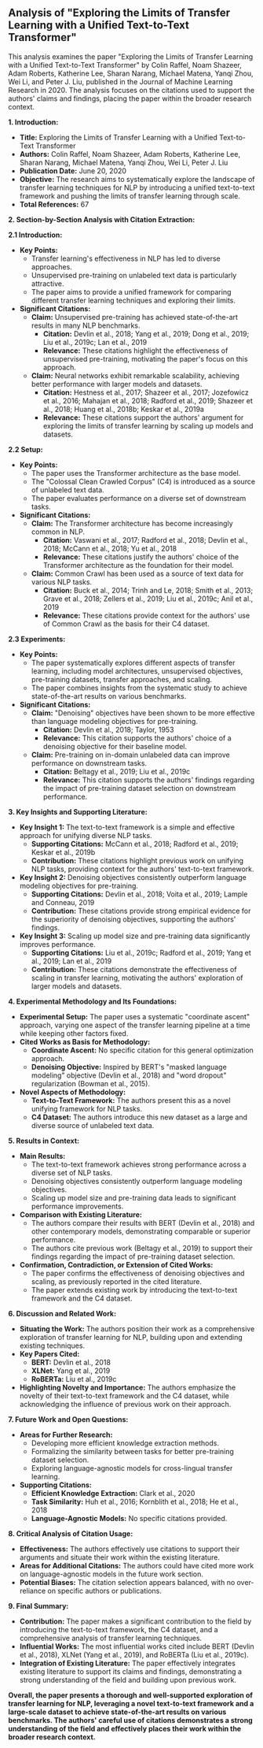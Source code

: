 ## Analysis of "Exploring the Limits of Transfer Learning with a Unified Text-to-Text Transformer"

This analysis examines the paper "Exploring the Limits of Transfer Learning with a Unified Text-to-Text Transformer" by Colin Raffel, Noam Shazeer, Adam Roberts, Katherine Lee, Sharan Narang, Michael Matena, Yanqi Zhou, Wei Li, and Peter J. Liu, published in the Journal of Machine Learning Research in 2020. The analysis focuses on the citations used to support the authors' claims and findings, placing the paper within the broader research context.

**1. Introduction:**

* **Title:** Exploring the Limits of Transfer Learning with a Unified Text-to-Text Transformer
* **Authors:** Colin Raffel, Noam Shazeer, Adam Roberts, Katherine Lee, Sharan Narang, Michael Matena, Yanqi Zhou, Wei Li, Peter J. Liu
* **Publication Date:** June 20, 2020
* **Objective:** The research aims to systematically explore the landscape of transfer learning techniques for NLP by introducing a unified text-to-text framework and pushing the limits of transfer learning through scale.
* **Total References:** 67

**2. Section-by-Section Analysis with Citation Extraction:**

**2.1 Introduction:**

* **Key Points:**
    * Transfer learning's effectiveness in NLP has led to diverse approaches.
    * Unsupervised pre-training on unlabeled text data is particularly attractive.
    * The paper aims to provide a unified framework for comparing different transfer learning techniques and exploring their limits.
* **Significant Citations:**
    * **Claim:** Unsupervised pre-training has achieved state-of-the-art results in many NLP benchmarks.
        * **Citation:** Devlin et al., 2018; Yang et al., 2019; Dong et al., 2019; Liu et al., 2019c; Lan et al., 2019
        * **Relevance:** These citations highlight the effectiveness of unsupervised pre-training, motivating the paper's focus on this approach.
    * **Claim:** Neural networks exhibit remarkable scalability, achieving better performance with larger models and datasets.
        * **Citation:** Hestness et al., 2017; Shazeer et al., 2017; Jozefowicz et al., 2016; Mahajan et al., 2018; Radford et al., 2019; Shazeer et al., 2018; Huang et al., 2018b; Keskar et al., 2019a
        * **Relevance:** These citations support the authors' argument for exploring the limits of transfer learning by scaling up models and datasets.

**2.2 Setup:**

* **Key Points:**
    * The paper uses the Transformer architecture as the base model.
    * The "Colossal Clean Crawled Corpus" (C4) is introduced as a source of unlabeled text data.
    * The paper evaluates performance on a diverse set of downstream tasks.
* **Significant Citations:**
    * **Claim:** The Transformer architecture has become increasingly common in NLP.
        * **Citation:** Vaswani et al., 2017; Radford et al., 2018; Devlin et al., 2018; McCann et al., 2018; Yu et al., 2018
        * **Relevance:** These citations justify the authors' choice of the Transformer architecture as the foundation for their model.
    * **Claim:** Common Crawl has been used as a source of text data for various NLP tasks.
        * **Citation:** Buck et al., 2014; Trinh and Le, 2018; Smith et al., 2013; Grave et al., 2018; Zellers et al., 2019; Liu et al., 2019c; Anil et al., 2019
        * **Relevance:** These citations provide context for the authors' use of Common Crawl as the basis for their C4 dataset.

**2.3 Experiments:**

* **Key Points:**
    * The paper systematically explores different aspects of transfer learning, including model architectures, unsupervised objectives, pre-training datasets, transfer approaches, and scaling.
    * The paper combines insights from the systematic study to achieve state-of-the-art results on various benchmarks.
* **Significant Citations:**
    * **Claim:** "Denoising" objectives have been shown to be more effective than language modeling objectives for pre-training.
        * **Citation:** Devlin et al., 2018; Taylor, 1953
        * **Relevance:** This citation supports the authors' choice of a denoising objective for their baseline model.
    * **Claim:** Pre-training on in-domain unlabeled data can improve performance on downstream tasks.
        * **Citation:** Beltagy et al., 2019; Liu et al., 2019c
        * **Relevance:** This citation supports the authors' findings regarding the impact of pre-training dataset selection on downstream performance.

**3. Key Insights and Supporting Literature:**

* **Key Insight 1:** The text-to-text framework is a simple and effective approach for unifying diverse NLP tasks.
    * **Supporting Citations:** McCann et al., 2018; Radford et al., 2019; Keskar et al., 2019b
    * **Contribution:** These citations highlight previous work on unifying NLP tasks, providing context for the authors' text-to-text framework.
* **Key Insight 2:** Denoising objectives consistently outperform language modeling objectives for pre-training.
    * **Supporting Citations:** Devlin et al., 2018; Voita et al., 2019; Lample and Conneau, 2019
    * **Contribution:** These citations provide strong empirical evidence for the superiority of denoising objectives, supporting the authors' findings.
* **Key Insight 3:** Scaling up model size and pre-training data significantly improves performance.
    * **Supporting Citations:** Liu et al., 2019c; Radford et al., 2019; Yang et al., 2019; Lan et al., 2019
    * **Contribution:** These citations demonstrate the effectiveness of scaling in transfer learning, motivating the authors' exploration of larger models and datasets.

**4. Experimental Methodology and Its Foundations:**

* **Experimental Setup:** The paper uses a systematic "coordinate ascent" approach, varying one aspect of the transfer learning pipeline at a time while keeping other factors fixed.
* **Cited Works as Basis for Methodology:**
    * **Coordinate Ascent:** No specific citation for this general optimization approach.
    * **Denoising Objective:** Inspired by BERT's "masked language modeling" objective (Devlin et al., 2018) and "word dropout" regularization (Bowman et al., 2015).
* **Novel Aspects of Methodology:**
    * **Text-to-Text Framework:** The authors present this as a novel unifying framework for NLP tasks.
    * **C4 Dataset:** The authors introduce this new dataset as a large and diverse source of unlabeled text data.

**5. Results in Context:**

* **Main Results:**
    * The text-to-text framework achieves strong performance across a diverse set of NLP tasks.
    * Denoising objectives consistently outperform language modeling objectives.
    * Scaling up model size and pre-training data leads to significant performance improvements.
* **Comparison with Existing Literature:**
    * The authors compare their results with BERT (Devlin et al., 2018) and other contemporary models, demonstrating comparable or superior performance.
    * The authors cite previous work (Beltagy et al., 2019) to support their findings regarding the impact of pre-training dataset selection.
* **Confirmation, Contradiction, or Extension of Cited Works:**
    * The paper confirms the effectiveness of denoising objectives and scaling, as previously reported in the cited literature.
    * The paper extends existing work by introducing the text-to-text framework and the C4 dataset.

**6. Discussion and Related Work:**

* **Situating the Work:** The authors position their work as a comprehensive exploration of transfer learning for NLP, building upon and extending existing techniques.
* **Key Papers Cited:**
    * **BERT:** Devlin et al., 2018
    * **XLNet:** Yang et al., 2019
    * **RoBERTa:** Liu et al., 2019c
* **Highlighting Novelty and Importance:** The authors emphasize the novelty of their text-to-text framework and the C4 dataset, while acknowledging the influence of previous work on their approach.

**7. Future Work and Open Questions:**

* **Areas for Further Research:**
    * Developing more efficient knowledge extraction methods.
    * Formalizing the similarity between tasks for better pre-training dataset selection.
    * Exploring language-agnostic models for cross-lingual transfer learning.
* **Supporting Citations:**
    * **Efficient Knowledge Extraction:** Clark et al., 2020
    * **Task Similarity:** Huh et al., 2016; Kornblith et al., 2018; He et al., 2018
    * **Language-Agnostic Models:** No specific citations provided.

**8. Critical Analysis of Citation Usage:**

* **Effectiveness:** The authors effectively use citations to support their arguments and situate their work within the existing literature.
* **Areas for Additional Citations:** The authors could have cited more work on language-agnostic models in the future work section.
* **Potential Biases:** The citation selection appears balanced, with no over-reliance on specific authors or publications.

**9. Final Summary:**

* **Contribution:** The paper makes a significant contribution to the field by introducing the text-to-text framework, the C4 dataset, and a comprehensive analysis of transfer learning techniques.
* **Influential Works:** The most influential works cited include BERT (Devlin et al., 2018), XLNet (Yang et al., 2019), and RoBERTa (Liu et al., 2019c).
* **Integration of Existing Literature:** The paper effectively integrates existing literature to support its claims and findings, demonstrating a strong understanding of the field and building upon previous work.

**Overall, the paper presents a thorough and well-supported exploration of transfer learning for NLP, leveraging a novel text-to-text framework and a large-scale dataset to achieve state-of-the-art results on various benchmarks. The authors' careful use of citations demonstrates a strong understanding of the field and effectively places their work within the broader research context.** 
